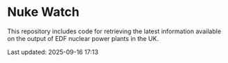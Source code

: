 # Nuke Watch

This repository includes code for retrieving the latest information available on the output of EDF nuclear power plants in the UK.

Last updated: 2025-09-16 17:13
